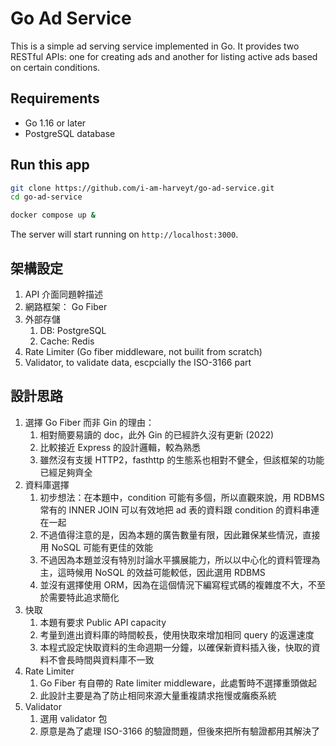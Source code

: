 # Go Ad Service

This is a simple ad serving service implemented in Go. It provides two RESTful APIs: one for creating ads and another for listing active ads based on certain conditions.

## Requirements

- Go 1.16 or later
- PostgreSQL database

## Run this app

```bash
git clone https://github.com/i-am-harveyt/go-ad-service.git
cd go-ad-service

docker compose up &
```

The server will start running on `http://localhost:3000`.

## 架構設定

1. API 介面同題幹描述
2. 網路框架： Go Fiber
3. 外部存儲
   1. DB: PostgreSQL
   2. Cache: Redis
4. Rate Limiter (Go fiber middleware, not builit from scratch)
5. Validator, to validate data, escpcially the ISO-3166 part

## 設計思路

1. 選擇 Go Fiber 而非 Gin 的理由：
   1. 相對簡要易讀的 doc，此外 Gin 的已經許久沒有更新 (2022)
   2. 比較接近 Express 的設計邏輯，較為熟悉
   3. 雖然沒有支援 HTTP2，fasthttp 的生態系也相對不健全，但該框架的功能已經足夠齊全
2. 資料庫選擇
   1. 初步想法：在本題中，condition 可能有多個，所以直觀來說，用 RDBMS 常有的 INNER JOIN 可以有效地把 ad 表的資料跟 condition 的資料串連在一起
   2. 不過值得注意的是，因為本題的廣告數量有限，因此難保某些情況，直接用 NoSQL 可能有更佳的效能
   3. 不過因為本題並沒有特別討論水平擴展能力，所以以中心化的資料管理為主，這時候用 NoSQL 的效益可能較低，因此選用 RDBMS
   4. 並沒有選擇使用 ORM，因為在這個情況下編寫程式碼的複雜度不大，不至於需要特此追求簡化
3. 快取
   1. 本題有要求 Public API capacity
   2. 考量到進出資料庫的時間較長，使用快取來增加相同 query 的返還速度
   3. 本程式設定快取資料的生命週期一分鐘，以確保新資料插入後，快取的資料不會長時間與資料庫不一致
4. Rate Limiter
   1. Go Fiber 有自帶的 Rate limiter middleware，此處暫時不選擇重頭做起
   2. 此設計主要是為了防止相同來源大量重複請求拖慢或癱瘓系統
5. Validator
   1. 選用 validator 包
   2. 原意是為了處理 ISO-3166 的驗證問題，但後來把所有驗證都用其解決了
